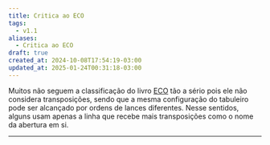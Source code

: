 ```yaml
---
title: Critica ao ECO
tags:
  - v1.1
aliases:
  - Critica ao ECO
draft: true
created_at: 2024-10-08T17:54:19-03:00
updated_at: 2025-01-24T00:31:18-03:00
---
```


Muitos não seguem a classificação do livro [ECO](content/entrada/2024/07/26/Encyclopaedia_of_Chess_Openings.md) tão a sério pois ele não considera transposições, sendo que a mesma configuração do tabuleiro pode ser alcançado por ordens de lances diferentes. Nesse sentidos, alguns usam apenas a linha que recebe mais transposições como o nome da abertura em si.

---

